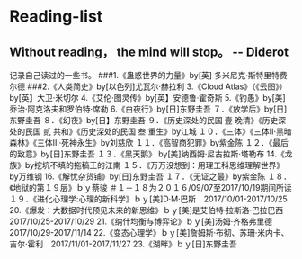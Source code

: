 # Reading-list
## Without reading， the mind will stop。 -- Diderot
记录自己读过的一些书。
###1.《蛊惑世界的力量》by[英] 多米尼克·斯特里特费尔德
###2.《人类简史》by[以色列]尤瓦尔·赫拉利
3.《Cloud Atlas》（《云图》）by[英】大卫·米切尔
4.《艾伦·图灵传》by[英】安德鲁·霍奇斯
5.《钓愚》by[美]乔治·阿克洛夫和罗伯特·席勒
6.《白夜行》by[日]东野圭吾
７．《放学后》by[日]东野圭吾
８．《幻夜》by[日】东野圭吾
９．《历史深处的民国 壹 晚清》《历史深处的民国 贰 共和》《历史深处的民国 叁 重生》by江城
１０．《三体》《三体Ⅱ·黑暗森林》《三体Ⅲ·死神永生》by刘慈欣
１１．《高智商犯罪》by紫金陈
１２．《最后的致意》by[日]东野圭吾
１３．《黑天鹅》 by[美]纳西姆·尼古拉斯·塔勒布
14.《龙族》by挖坑不填的拖稿王的江南
１５．《万万没想到：用理工科思维理解世界》by万维钢
16.《解忧杂货铺》by[日]东野圭吾
１７．《无证之最》by紫金陈
１８．《地狱的第１９层》ｂｙ蔡骏
＃１－１８为２０１６/09/07至2017/10/19期间所读
１９．《进化心理学:心理的新科学》ｂｙ[美]D·M·巴斯　2017/10/01-2017/10/25
20.《爆发：大数据时代预见未来的新思维》ｂｙ[美]是艾伯特·拉斯洛·巴拉巴西　2017/10/25-2017/10/29
21.《纳什均衡与博弈论》ｂｙ[美]汤姆·齐格弗里德　2017/10/29-2017/11/14
22.《变态心理学》ｂｙ[美]詹姆斯·布彻、苏珊·米内卡、吉尔·霍利　2017/11/01-2017/11/27
23.《湖畔》ｂｙ[日]东野圭吾
